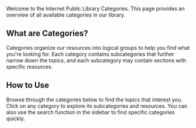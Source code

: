 Welcome to the Internet Public Library Categories. This page provides an overview of all available categories in our library.

## What are Categories?

Categories organize our resources into logical groups to help you find what you're looking for. Each category contains subcategories that further narrow down the topics, and each subcategory may contain sections with specific resources.

## How to Use

Browse through the categories below to find the topics that interest you. Click on any category to explore its subcategories and resources. You can also use the search function in the sidebar to find specific categories quickly. 
